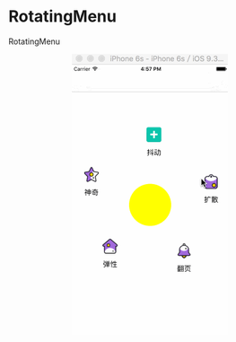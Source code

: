 # RotatingMenu
RotatingMenu
<p align="center" >
  <img src="https://raw.githubusercontent.com/mengmanzbh/image/master/bb.gif" alt="Screen 3" title="Another sample screenshot">
</p>